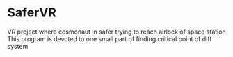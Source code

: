 # SaferVR
VR project where cosmonaut in safer trying to reach airlock of space station 
This program is devoted to one small part of finding critical point of diff system

